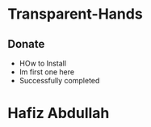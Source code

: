# Transparent-Hands
## Donate 
* HOw to Install
* Im first one here
* Successfully completed

# Hafiz Abdullah
